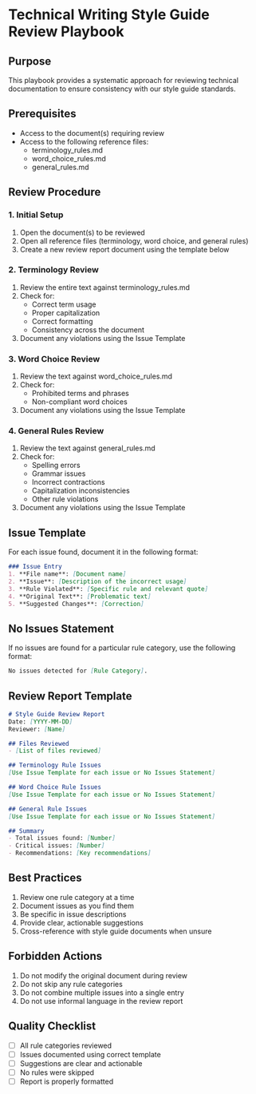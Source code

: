 # Technical Writing Style Guide Review Playbook

## Purpose
This playbook provides a systematic approach for reviewing technical documentation to ensure consistency with our style guide standards.

## Prerequisites
- Access to the document(s) requiring review
- Access to the following reference files:
  - terminology_rules.md
  - word_choice_rules.md
  - general_rules.md

## Review Procedure

### 1. Initial Setup
1. Open the document(s) to be reviewed
2. Open all reference files (terminology, word choice, and general rules)
3. Create a new review report document using the template below

### 2. Terminology Review
1. Review the entire text against terminology_rules.md
2. Check for:
   - Correct term usage
   - Proper capitalization
   - Correct formatting
   - Consistency across the document
3. Document any violations using the Issue Template

### 3. Word Choice Review
1. Review the text against word_choice_rules.md
2. Check for:
   - Prohibited terms and phrases
   - Non-compliant word choices
3. Document any violations using the Issue Template

### 4. General Rules Review
1. Review the text against general_rules.md
2. Check for:
   - Spelling errors
   - Grammar issues
   - Incorrect contractions
   - Capitalization inconsistencies
   - Other rule violations
3. Document any violations using the Issue Template

## Issue Template
For each issue found, document it in the following format:

```markdown
### Issue Entry
1. **File name**: [Document name]
2. **Issue**: [Description of the incorrect usage]
3. **Rule Violated**: [Specific rule and relevant quote]
4. **Original Text**: [Problematic text]
5. **Suggested Changes**: [Correction]
```

## No Issues Statement
If no issues are found for a particular rule category, use the following format:
```markdown
No issues detected for [Rule Category].
```

## Review Report Template
```markdown
# Style Guide Review Report
Date: [YYYY-MM-DD]
Reviewer: [Name]

## Files Reviewed
- [List of files reviewed]

## Terminology Rule Issues
[Use Issue Template for each issue or No Issues Statement]

## Word Choice Rule Issues
[Use Issue Template for each issue or No Issues Statement]

## General Rule Issues
[Use Issue Template for each issue or No Issues Statement]

## Summary
- Total issues found: [Number]
- Critical issues: [Number]
- Recommendations: [Key recommendations]
```

## Best Practices
1. Review one rule category at a time
2. Document issues as you find them
3. Be specific in issue descriptions
4. Provide clear, actionable suggestions
5. Cross-reference with style guide documents when unsure

## Forbidden Actions
1. Do not modify the original document during review
2. Do not skip any rule categories
3. Do not combine multiple issues into a single entry
4. Do not use informal language in the review report

## Quality Checklist
- [ ] All rule categories reviewed
- [ ] Issues documented using correct template
- [ ] Suggestions are clear and actionable
- [ ] No rules were skipped
- [ ] Report is properly formatted
